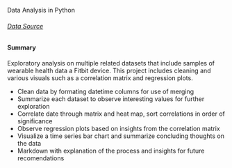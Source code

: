 Data Analysis in Python

###### [Data Source](https://www.kaggle.com/arashnic/fitbit)

#### Summary

Exploratory analysis on multiple related datasets that include samples of wearable health data a Fitbit device. This project includes cleaning and various visuals such as a correlation matrix and regression plots.

*	Clean data by formating datetime columns for use of merging
*	Summarize each dataset to observe interesting values for further exploration
*	Correlate date through matrix and heat map, sort correlations in order of significance
*	Observe regression plots based on insights from the correlation matrix
*	Visualize a time series bar chart and summarize concluding thoughts on the data
*	Markdown with explanation of the process and insights for future recomendations

